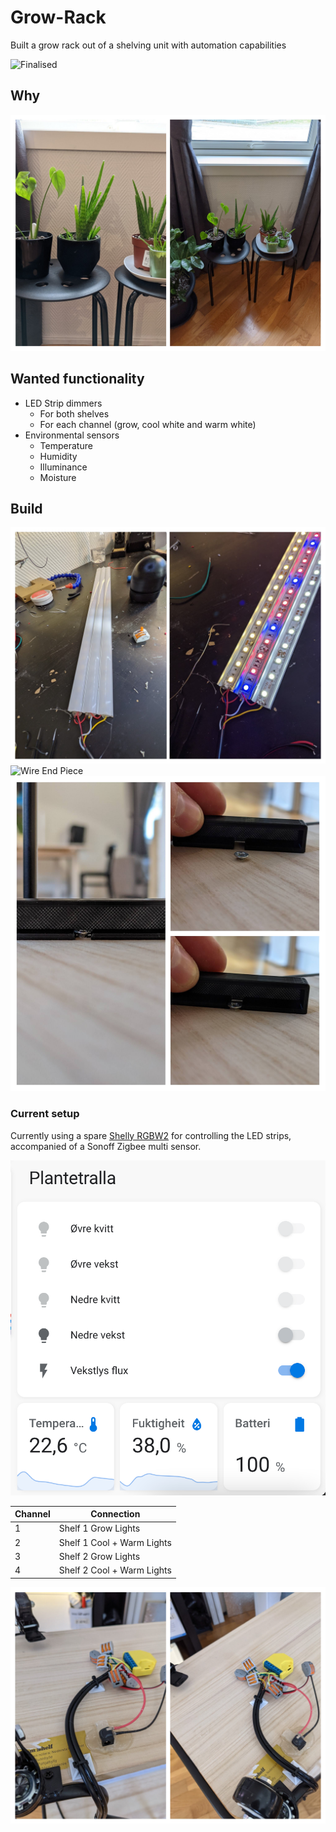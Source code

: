 # Grow-Rack
Built a grow rack out of a shelving unit with automation capabilities

![Finalised](https://github.com/petrepa/Grow-Rack/blob/main/Images/finalized.png)

## Why
![Before](https://github.com/petrepa/Grow-Rack/blob/main/Images/before_grow_rack.png)

## Wanted functionality
- LED Strip dimmers
    - For both shelves
    - For each channel (grow, cool white and warm white)
- Environmental sensors 
    - Temperature
    - Humidity
    - Illuminance
    - Moisture

## Build
![LED Build](https://github.com/petrepa/Grow-Rack/blob/main/Images/led_build.png)
![Wire End Piece](https://github.com/petrepa/Grow-Rack/blob/main/Images/wire_end_piece.png)
![Wire Free Mount](https://github.com/petrepa/Grow-Rack/blob/main/Images/wire_free_mount.png)

### Current setup
Currently using a spare [Shelly RGBW2](https://shelly.cloud/products/shelly-rgbw2-smart-home-automation-led-controller/) for controlling the LED strips, accompanied of a Sonoff Zigbee multi sensor.

![Home Assistant GUI](https://github.com/petrepa/Grow-Rack/blob/main/Images/shelly_grow_rack_gui.png)

| Channel | Connection                 |
|---------|----------------------------|
| 1       | Shelf 1 Grow Lights        |
| 2       | Shelf 1 Cool + Warm Lights |
| 3       | Shelf 2 Grow Lights        |
| 4       | Shelf 2 Cool + Warm Lights |

![Wiring Underside](https://github.com/petrepa/Grow-Rack/blob/main/Images/wiring_underside.png)
